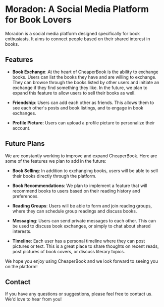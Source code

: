 # Moradon: A Social Media Platform for Book Lovers

Moradon is a social media platform designed specifically for book enthusiasts. It aims to connect people based on their shared interest in books.

## Features

- **Book Exchange**: At the heart of CheaperBook is the ability to exchange books. Users can list the books they have and are willing to exchange. They can browse through the books listed by other users and initiate an exchange if they find something they like. In the future, we plan to expand this feature to allow users to sell their books as well.

- **Friendship**: Users can add each other as friends. This allows them to see each other's posts and book listings, and to engage in book exchanges.

- **Profile Picture**: Users can upload a profile picture to personalize their account.

## Future Plans

We are constantly working to improve and expand CheaperBook. Here are some of the features we plan to add in the future:

- **Book Selling**: In addition to exchanging books, users will be able to sell their books directly through the platform.

- **Book Recommendations**: We plan to implement a feature that will recommend books to users based on their reading history and preferences.

- **Reading Groups**: Users will be able to form and join reading groups, where they can schedule group readings and discuss books.
- **Messaging**: Users can send private messages to each other. This can be used to discuss book exchanges, or simply to chat about shared interests.
- **Timeline**: Each user has a personal timeline where they can post pictures or text. This is a great place to share thoughts on recent reads, post pictures of book covers, or discuss literary topics.

We hope you enjoy using CheaperBook and we look forward to seeing you on the platform!

## Contact

If you have any questions or suggestions, please feel free to contact us. We'd love to hear from you!
